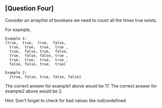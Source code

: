 
## [Question Four]

Consider an array/list of booleans we need to count all the times true exists. 

For example,
```
Example 1: 
[true,  true,  true,  false,
  true,  true,  true,  true ,
  true,  false, true,  false,
  true,  false, false, true ,
  true,  true,  true,  true ,
  false, false, true,  true]

Example 2:
  [true, false, true, false, false]
```
The correct answer for example1 above would be 17.
The correct answer for example2 above would be 2.

Hint: Don't forget to check for bad values like null/undefined